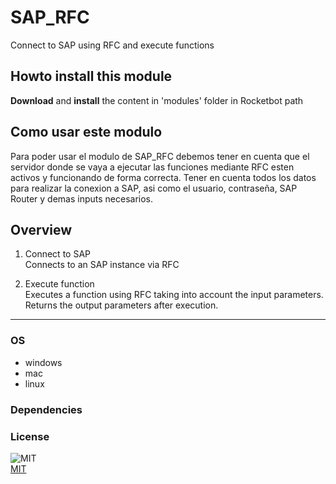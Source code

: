 



# SAP_RFC
  
Connect to SAP using RFC and execute functions  

## Howto install this module
  
__Download__ and __install__ the content in 'modules' folder in Rocketbot path  


## Como usar este modulo
Para poder usar el modulo de SAP_RFC debemos tener en cuenta que el servidor donde se vaya a 
ejecutar las funciones mediante RFC esten activos y funcionando de forma correcta. Tener en cuenta todos los datos para 
realizar la conexion a SAP, asi como el usuario, contraseña, SAP Router y demas inputs necesarios.



## Overview


1. Connect to SAP  
Connects to an SAP instance via RFC

2. Execute function  
Executes a function using RFC taking into account the input parameters. Returns the output parameters after execution.  




----
### OS

- windows
- mac
- linux

### Dependencies

### License
  
![MIT](https://camo.githubusercontent.com/107590fac8cbd65071396bb4d04040f76cde5bde/687474703a2f2f696d672e736869656c64732e696f2f3a6c6963656e73652d6d69742d626c75652e7376673f7374796c653d666c61742d737175617265)  
[MIT](http://opensource.org/licenses/mit-license.ph)